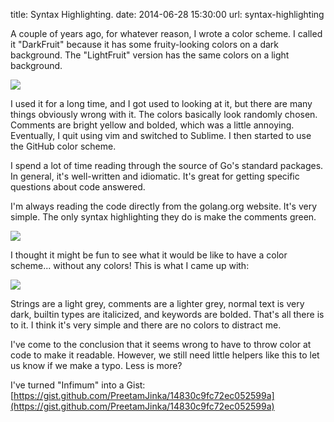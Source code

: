 title: Syntax Highlighting.
date: 2014-06-28 15:30:00
url: syntax-highlighting

A couple of years ago, for whatever reason, I wrote a color scheme. I called
it "DarkFruit" because it has some fruity-looking colors on a dark background.
The "LightFruit" version has the same colors on a light background.

![](http://static.misfra.me/images/posts/syntax-highlighting/darkfruit.png)

I used it for a long time, and I got used to looking at it, but there are
many things obviously wrong with it. The colors basically look randomly chosen.
Comments are bright yellow and bolded, which was a little annoying. Eventually,
I quit using vim and switched to Sublime. I then started to use the GitHub
color scheme.

I spend a lot of time reading through the source of Go's standard packages.
In general, it's well-written and idiomatic. It's great for getting specific
questions about code answered.

I'm always reading the code directly from the golang.org website. It's very simple.
The only syntax highlighting they do is make the comments green.

![](http://static.misfra.me/images/posts/syntax-highlighting/golang-src.png)

I thought it might be fun to see what it would be like to have a color scheme...
without any colors! This is what I came up with:

![](http://static.misfra.me/images/posts/syntax-highlighting/syntax.png)

Strings are a light grey, comments are a lighter grey, normal text is very dark,
builtin types are italicized, and keywords are bolded. That's all there is to
it. I think it's very simple and there are no colors to distract me.

I've come to the conclusion that it seems wrong to have to throw color at
code to make it readable. However, we still need little helpers like this
to let us know if we make a typo. Less is more?

I've turned "Infimum" into a Gist:
[https://gist.github.com/PreetamJinka/14830c9fc72ec052599a](https://gist.github.com/PreetamJinka/14830c9fc72ec052599a)
